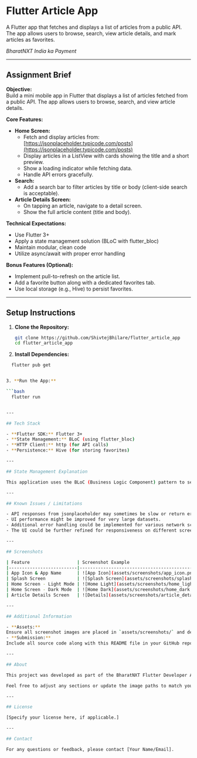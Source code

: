 # Flutter Article App

A Flutter app that fetches and displays a list of articles from a public API. The app allows users to browse, search, view article details, and mark articles as favorites.

*BharatNXT India ka Payment*

---

## Assignment Brief

**Objective:**  
Build a mini mobile app in Flutter that displays a list of articles fetched from a public API. The app allows users to browse, search, and view article details.

**Core Features:**

- **Home Screen:**
  - Fetch and display articles from: [https://jsonplaceholder.typicode.com/posts](https://jsonplaceholder.typicode.com/posts)
  - Display articles in a ListView with cards showing the title and a short preview.
  - Show a loading indicator while fetching data.
  - Handle API errors gracefully.
- **Search:**
  - Add a search bar to filter articles by title or body (client-side search is acceptable).
- **Article Details Screen:**
  - On tapping an article, navigate to a detail screen.
  - Show the full article content (title and body).

**Technical Expectations:**

- Use Flutter 3+
- Apply a state management solution (BLoC with flutter_bloc)
- Maintain modular, clean code
- Utilize async/await with proper error handling

**Bonus Features (Optional):**

- Implement pull-to-refresh on the article list.
- Add a favorite button along with a dedicated favorites tab.
- Use local storage (e.g., Hive) to persist favorites.

---

## Setup Instructions

1. **Clone the Repository:**

   ```bash
   git clone https://github.com/ShivtejBhilare/flutter_article_app
   cd flutter_article_app


2. **Install Dependencies:**

  ```bash
    flutter pub get


3. **Run the App:**

  ```bash
    flutter run


---

## Tech Stack

- **Flutter SDK:** Flutter 3+
- **State Management:** BLoC (using flutter_bloc)
- **HTTP Client:** http (for API calls)
- **Persistence:** Hive (for storing favorites)

---

## State Management Explanation

This application uses the BLoC (Business Logic Component) pattern to separate business logic from the UI. Separate BLoCs handle article fetching, theme management, and favorites management, ensuring a clear data flow and a reactive UI that updates in response to state changes.

---

## Known Issues / Limitations

- API responses from jsonplaceholder may sometimes be slow or return errors.
- UI performance might be improved for very large datasets.
- Additional error handling could be implemented for various network scenarios.
- The UI could be further refined for responsiveness on different screen sizes.

---

## Screenshots

| Feature                  | Screenshot Example                                 |
|--------------------------|---------------------------------------------------|
| App Icon & App Name      | ![App Icon](assets/screenshots/app_icon.png)      |
| Splash Screen            | ![Splash Screen](assets/screenshots/splash.jpg)   |
| Home Screen - Light Mode | ![Home Light](assets/screenshots/home_light.jpg)  |
| Home Screen - Dark Mode  | ![Home Dark](assets/screenshots/home_dark.jpg)    |
| Article Details Screen   | ![Details](assets/screenshots/article_details.jpg)|

---

## Additional Information

- **Assets:**  
Ensure all screenshot images are placed in `assets/screenshots/` and declared in `pubspec.yaml`.
- **Submission:**  
Include all source code along with this README file in your GitHub repository or zipped folder submission.

---

## About

This project was developed as part of the BharatNXT Flutter Developer Assignment.

Feel free to adjust any sections or update the image paths to match your project assets.

---

## License

[Specify your license here, if applicable.]

---

## Contact

For any questions or feedback, please contact [Your Name/Email].

